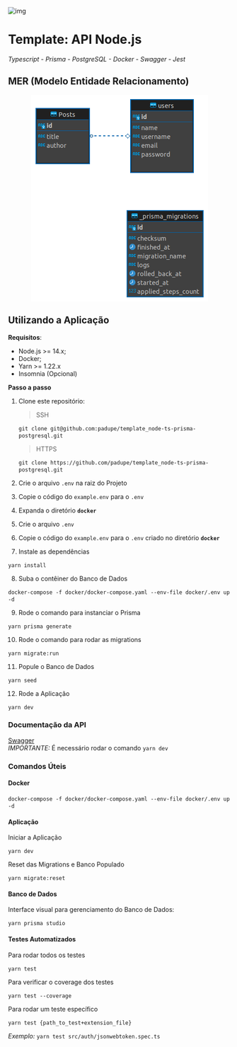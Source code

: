![img](https://github.com/padupe/template_node-ts-prisma-postgresql/blob/master/images/template.svg)
# Template: API Node.js
*Typescript - Prisma - PostgreSQL - Docker - Swagger - Jest*

## MER (Modelo Entidade Relacionamento)
<div align="center">
      <img align="center" alt="MER-Template" src="https://github.com/padupe/template_node-ts-prisma-postgresql/blob/master/images/mer.png">     
</div>


## Utilizando a Aplicação

**Requisitos**:
- Node.js >= 14.x;
- Docker;
- Yarn >= 1.22.x
- Insomnia (Opcional)

**Passo a passo**
1. Clone este repositório:
      > SSH
      ```
      git clone git@github.com:padupe/template_node-ts-prisma-postgresql.git
      ```

      > HTTPS
      ```
      git clone https://github.com/padupe/template_node-ts-prisma-postgresql.git
      ```

2. Crie o arquivo `.env` na raiz do Projeto

3. Copie o código do `example.env` para o `.env`

4. Expanda o diretório **`docker`**

5. Crie o arquivo `.env`

6. Copie o código do `example.env` para o `.env` criado no diretório **`docker`**

7. Instale as dependências
```
yarn install
```

8. Suba o contêiner do Banco de Dados
```
docker-compose -f docker/docker-compose.yaml --env-file docker/.env up -d
```

9. Rode o comando para instanciar o Prisma
```
yarn prisma generate
```

10. Rode o comando para rodar as migrations
```
yarn migrate:run
```

11. Popule o Banco de Dados
```
yarn seed
```

12. Rode a Aplicação
```
yarn dev
```

### Documentação da API
[Swagger](http://localhost:3000/docs/)<br>
*IMPORTANTE:* É necessário rodar o comando `yarn dev`

### Comandos Úteis

#### Docker
```
docker-compose -f docker/docker-compose.yaml --env-file docker/.env up -d
```

#### Aplicação

Iniciar a Aplicação
```
yarn dev
```

Reset das Migrations e Banco Populado
```
yarn migrate:reset
```

#### Banco de Dados

Interface visual para gerenciamento do Banco de Dados:
```
yarn prisma studio
```

#### Testes Automatizados

Para rodar todos os testes
```
yarn test
```

Para verificar o coverage dos testes
```
yarn test --coverage
```

Para rodar um teste específico
```
yarn test {path_to_test+extension_file}
```
*Exemplo:* `yarn test src/auth/jsonwebtoken.spec.ts`